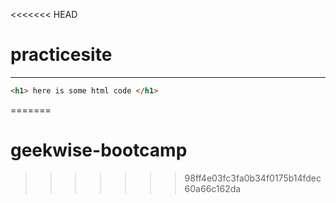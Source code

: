 <<<<<<< HEAD
# practicesite
---
```html
<h1> here is some html code </h1>
```
=======
# geekwise-bootcamp
>>>>>>> 98ff4e03fc3fa0b34f0175b14fdec60a66c162da
